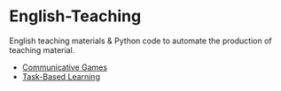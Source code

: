 # English-Teaching

English teaching materials &amp; Python code to automate the production of teaching material.

- [Communicative Games](https://github.com/jonfernq/English-Teaching/blob/main/CommunicativeGames/README.md) 
- [Task-Based Learning](https://github.com/jonfernq/English-Teaching/blob/main/TaskBasedLearning/README.md)
